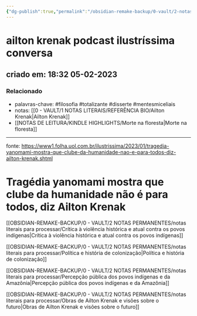 ```yaml
---
{"dg-publish":true,"permalink":"/obsidian-remake-backup/0-vault/2-notas-permanentes/ailton-krenak-podcast-ilustrissima-conversa/","tags":["permanente","filosofia","totalizante","disserte","mentesmiceliais"],"dgHomeLink":true,"dgShowLocalGraph":true,"dgShowFileTree":true,"dgEnableSearch":true,"noteIcon":""}
---
```


# ailton krenak podcast ilustríssima conversa

## criado em: 18:32 05-02-2023

### Relacionado

- palavras-chave: #filosofia #totalizante #disserte #mentesmiceliais 
- notas: [[0 - VAULT/1 NOTAS LITERAIS/REFERÊNCIA BIO/Ailton Krenak\|Ailton Krenak]]
- [[NOTAS DE LEITURA/KINDLE HIGHLIGHTS/Morte na floresta\|Morte na floresta]]
---

fonte: https://www1.folha.uol.com.br/ilustrissima/2023/01/tragedia-yanomami-mostra-que-clube-da-humanidade-nao-e-para-todos-diz-ailton-krenak.shtml

# Tragédia yanomami mostra que clube da humanidade não é para todos, diz Ailton Krenak


[[OBSIDIAN-REMAKE-BACKUP/0 - VAULT/2 NOTAS PERMANENTES/notas literais para processar/Crítica à violência histórica e atual contra os povos indígenas\|Crítica à violência histórica e atual contra os povos indígenas]]

[[OBSIDIAN-REMAKE-BACKUP/0 - VAULT/2 NOTAS PERMANENTES/notas literais para processar/Política e história de colonização\|Política e história de colonização]]

[[OBSIDIAN-REMAKE-BACKUP/0 - VAULT/2 NOTAS PERMANENTES/notas literais para processar/Percepção pública dos povos indígenas e da Amazônia\|Percepção pública dos povos indígenas e da Amazônia]]

[[OBSIDIAN-REMAKE-BACKUP/0 - VAULT/2 NOTAS PERMANENTES/notas literais para processar/Obras de Ailton Krenak e visões sobre o futuro\|Obras de Ailton Krenak e visões sobre o futuro]]